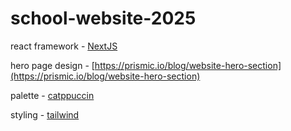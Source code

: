 # school-website-2025

react framework - [NextJS](https://nextjs.org/docs/app/getting-started/installation)

hero page design - [https://prismic.io/blog/website-hero-section](https://prismic.io/blog/website-hero-section)

palette - [catppuccin](https://github.com/catppuccin/tailwindcss)

styling - [tailwind](https://tailwindcss.com/docs/)